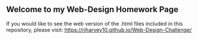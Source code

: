 ## Welcome to my Web-Design Homework Page

If you would like to see the web version of the .html files included in this repository, please visit: https://rjharvey10.github.io/Web-Design-Challenge/

